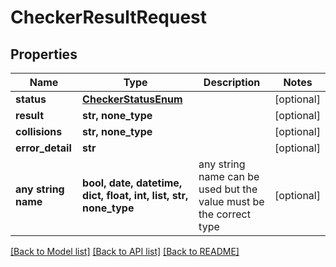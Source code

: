 # CheckerResultRequest


## Properties
Name | Type | Description | Notes
------------ | ------------- | ------------- | -------------
**status** | [**CheckerStatusEnum**](CheckerStatusEnum.md) |  | [optional] 
**result** | **str, none_type** |  | [optional] 
**collisions** | **str, none_type** |  | [optional] 
**error_detail** | **str** |  | [optional] 
**any string name** | **bool, date, datetime, dict, float, int, list, str, none_type** | any string name can be used but the value must be the correct type | [optional]

[[Back to Model list]](../README.md#documentation-for-models) [[Back to API list]](../README.md#documentation-for-api-endpoints) [[Back to README]](../README.md)


